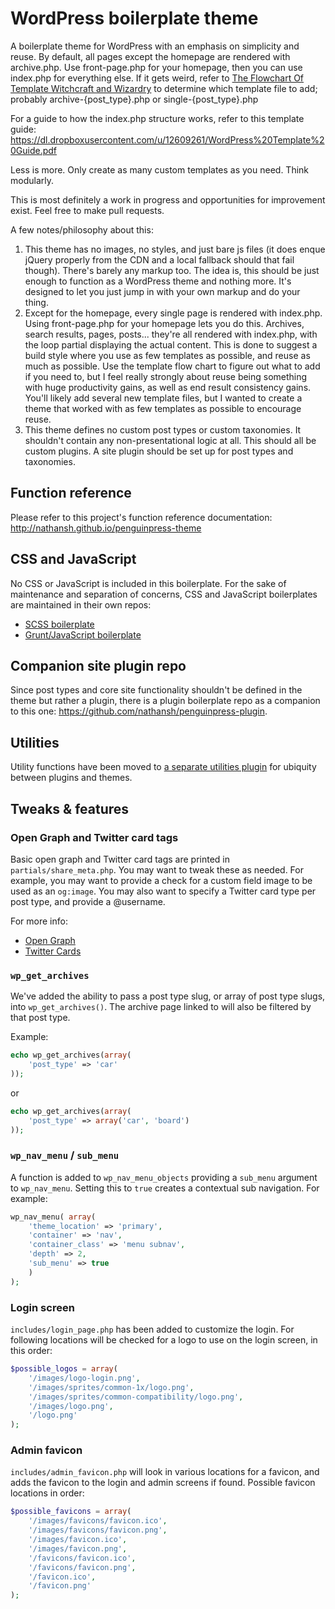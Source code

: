 # WordPress boilerplate theme

A boilerplate theme for WordPress with an emphasis on simplicity and reuse. By default, all pages except the homepage are rendered with archive.php. Use front-page.php for your homepage, then you can use index.php for everything else. If it gets weird, refer to [The Flowchart Of Template Witchcraft and Wizardry](http://codex.wordpress.org/File:wp-template-hierarchy.jpg) to determine which template file to add; probably archive-{post_type}.php or single-{post_type}.php

For a guide to how the index.php structure works, refer to this template guide: https://dl.dropboxusercontent.com/u/12609261/WordPress%20Template%20Guide.pdf

Less is more. Only create as many custom templates as you need. Think modularly.

This is most definitely a work in progress and opportunities for improvement exist. Feel free to make pull requests.

A few notes/philosophy about this:

1. This theme has no images, no styles, and just bare js files (it does enque jQuery properly from the CDN and a local fallback should that fail though). There's barely any markup too. The idea is, this should be just enough to function as a WordPress theme and nothing more. It's designed to let you just jump in with your own markup and do your thing.
2. Except for the homepage, every single page is rendered with index.php. Using front-page.php for your homepage lets you do this. Archives, search results, pages, posts... they're all rendered with index.php, with the loop partial displaying the actual content. This is done to suggest a build style where you use as few templates as possible, and reuse as much as possible. Use the template flow chart to figure out what to add if you need to, but I feel really strongly about reuse being something with huge productivity gains, as well as end result consistency gains. You'll likely add several new template files, but I wanted to create a theme that worked with as few templates as possible to encourage reuse.
3. This theme defines no custom post types or custom taxonomies. It shouldn't contain any non-presentational logic at all. This should all be custom plugins. A site plugin should be set up for post types and taxonomies.

## Function reference
Please refer to this project's function reference documentation: http://nathansh.github.io/penguinpress-theme

## CSS and JavaScript
No CSS or JavaScript is included in this boilerplate. For the sake of maintenance and separation of concerns, CSS and JavaScript boilerplates are maintained in their own repos:

* [SCSS boilerplate](github.com/nathansh/sassyplate)
* [Grunt/JavaScript boilerplate](https://github.com/nathansh/gruntyplate)

## Companion site plugin repo

Since post types and core site functionality shouldn't be defined in the theme but rather a plugin, there is a plugin boilerplate repo as a companion to this one: https://github.com/nathansh/penguinpress-plugin.

## Utilities
Utility functions have been moved to [a separate utilities plugin](https://github.com/nathansh/penguinpress-utils) for ubiquity between plugins and themes.

## Tweaks & features

### Open Graph and Twitter card tags

Basic open graph and Twitter card tags are printed in `partials/share_meta.php`. You may want to tweak these as needed. For example, you may want to provide a check for a custom field image to be used as an `og:image`. You may also want to specify a Twitter card type per post type, and provide a @username.

For more info:
* [Open Graph](http://ogp.me/)
* [Twitter Cards](https://dev.twitter.com/cards/overview)

### `wp_get_archives`

We've added the ability to pass a post type slug, or array of post type slugs, into `wp_get_archives()`. The archive page
linked to will also be filtered by that post type.

Example:

```php
echo wp_get_archives(array(
	'post_type' => 'car'
));
```

or

```php
echo wp_get_archives(array(
	'post_type' => array('car', 'board')
));
```

### `wp_nav_menu` / `sub_menu`
A function is added to `wp_nav_menu_objects` providing a `sub_menu` argument to `wp_nav_menu`. Setting this to `true` creates a contextual sub navigation. For example:

```php
wp_nav_menu( array(
	'theme_location' => 'primary',
	'container' => 'nav',
	'container_class' => 'menu subnav',
	'depth' => 2,
	'sub_menu' => true
	)
);
```

### Login screen

`includes/login_page.php` has been added to customize the login. For following locations will be checked for a logo to use on the login screen, in this order:

```php
$possible_logos = array(
	'/images/logo-login.png',
	'/images/sprites/common-1x/logo.png',
	'/images/sprites/common-compatibility/logo.png',
	'/images/logo.png',
	'/logo.png'
);
```

### Admin favicon
`includes/admin_favicon.php` will look in various locations for a favicon, and adds the favicon to the login and admin screens if found. Possible favicon locations in order:

```php
$possible_favicons = array(
	'/images/favicons/favicon.ico',
	'/images/favicons/favicon.png',
	'/images/favicon.ico',
	'/images/favicon.png',
	'/favicons/favicon.ico',
	'/favicons/favicon.png',
	'/favicon.ico',
	'/favicon.png'
);
```
